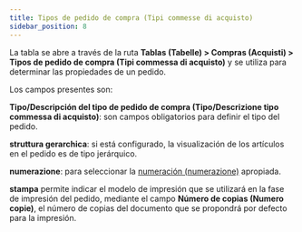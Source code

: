 ```yaml
---
title: Tipos de pedido de compra (Tipi commesse di acquisto)
sidebar_position: 8
---
```


La tabla se abre a través de la ruta **Tablas (Tabelle) > Compras (Acquisti) > Tipos de pedido de compra (Tipi commessa di acquisto)** y se utiliza para determinar las propiedades de un pedido.

Los campos presentes son:

**Tipo/Descripción del tipo de pedido de compra (Tipo/Descrizione tipo commessa di acquisto)**: son campos obligatorios para definir el tipo del pedido.

**struttura gerarchica**: si está configurado, la visualización de los artículos en el pedido es de tipo jerárquico.

**numerazione**: para seleccionar la [numeración (numerazione)](/docs/configurations/tables/fluentis-numerations) apropiada.

**stampa** permite indicar el modelo de impresión que se utilizará en la fase de impresión del pedido, mediante el campo **Número de copias (Numero copie)**, el número de copias del documento que se propondrá por defecto para la impresión.